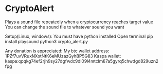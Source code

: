 # CryptoAlert
Plays a sound file repeatedly when a cryptocurrency reaches target value
You can change the sound file to whatever sound you want


Setup(Linux, windows):
You must have python installed
Open terminal
pip install playsound
python3 crypto_alert.py



Any donation is appreciated:
My btc wallet address: 1PZf7uvVRuxNXotNtK6eMUzazGyhBP5G83
Kaspa wallet: kaspa:qpqkg74ef2rjh9sy27dgfwdc9dl09l4mtclm87a5gyrq5chwdgd829uzn2fpg
